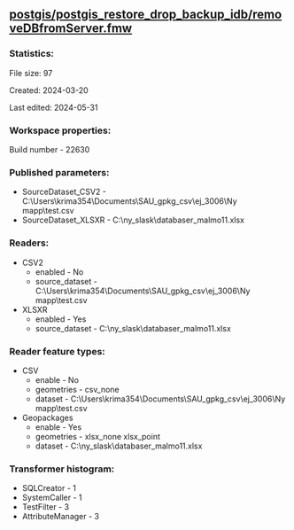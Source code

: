 ﻿## [postgis/postgis_restore_drop_backup_idb/removeDBfromServer.fmw](https://github.com/kicki58/kix_working_dir/blob/master/postgis/postgis_restore_drop_backup_idb/removeDBfromServer.fmw)

### Statistics:
File size: 97

Created: 2024-03-20

Last edited: 2024-05-31


### Workspace properties:
Build number    - 22630

### Published parameters:
*  SourceDataset_CSV2    -   C:\Users\krima354\Documents\SAU_gpkg_csv\ej_3006\Ny mapp\test.csv
*  SourceDataset_XLSXR    -   C:\ny_slask\databaser_malmo11.xlsx

### Readers:
*  CSV2
    * enabled    -  No
    * source_dataset    -   C:\Users\krima354\Documents\SAU_gpkg_csv\ej_3006\Ny mapp\test.csv
*  XLSXR
    * enabled    -  Yes
    * source_dataset    -   C:\ny_slask\databaser_malmo11.xlsx

### Reader feature types:
*  CSV
    * enable - No
    * geometries - csv_none
    * dataset - C:\Users\krima354\Documents\SAU_gpkg_csv\ej_3006\Ny mapp\test.csv
*  Geopackages
    * enable - Yes
    * geometries - xlsx_none xlsx_point
    * dataset - C:\ny_slask\databaser_malmo11.xlsx




### Transformer histogram:
*  SQLCreator    -   1
*  SystemCaller    -   1
*  TestFilter    -   3
*  AttributeManager    -   3


